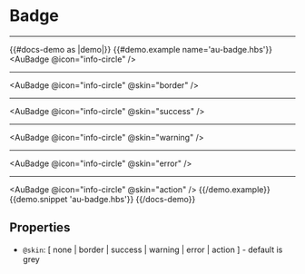 # Badge

---

{{#docs-demo as |demo|}}
  {{#demo.example name='au-badge.hbs'}}
    <AuBadge @icon="info-circle" />
    <hr>
    <AuBadge @icon="info-circle" @skin="border" />
    <hr>
    <AuBadge @icon="info-circle" @skin="success" />
    <hr>
    <AuBadge @icon="info-circle" @skin="warning" />
    <hr>
    <AuBadge @icon="info-circle" @skin="error" />
    <hr>
    <AuBadge @icon="info-circle" @skin="action" />
  {{/demo.example}}
  {{demo.snippet 'au-badge.hbs'}}
{{/docs-demo}}

## Properties
- `@skin`: [ none | border | success | warning | error | action ] - default is grey
